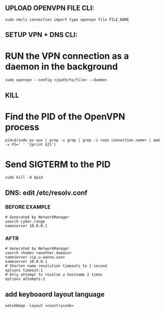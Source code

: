 ## UPLOAD OPENVPN FILE CLI:
`sudo nmcli connection import type openvpn file FILE_NAME`

## SETUP VPN + DNS CLI:
# RUN the VPN connection as a daemon in the background
`sudo openvpn --config </path/to/file> --daemon`
## KILL
# Find the PID of the OpenVPN process
`pid=$(sudo ps aux | grep -v grep | grep -i <vpn connection name> | awk -v FS=' ' '{print $2}')`
# Send SIGTERM to the PID
`sudo kill -9 $pid`

## DNS: edit /etc/resolv.conf
### BEFORE EXAMPLE
```
# Generated by NetworkManager
search cyber.range
nameserver 10.0.0.1
```
### AFTR
```
# Generated by NetworkManager
search <home> <another.domain>
nameserver <ip.u.wanna.use> 
nameserver 10.0.0.1
# Shorten name resolution timeouts to 1 second
options timeout:1
# Only attempt to resolve a hostname 2 times
options attempts:2
```

## add keyboaord layout language
`setxkbmap -layout <countrycode>`
